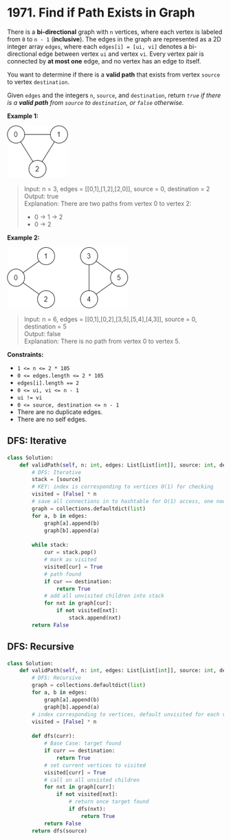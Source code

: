 # 1971. Find if Path Exists in Graph


There is a **bi-directional** graph with `n` vertices, where each vertex is labeled from `0` to `n - 1` (**inclusive**). The edges in the graph are represented as a 2D integer array `edges`, where each `edges[i] = [ui, vi]` denotes a bi-directional edge between vertex `ui` and vertex `vi`. Every vertex pair is connected by **at most one** edge, and no vertex has an edge to itself.

You want to determine if there is a **valid path** that exists from vertex `source` to vertex `destination`.

Given `edges` and the integers `n`, `source`, and `destination`, return *`true` if there is a **valid path** from `source` to `destination`, or `false` otherwise.*

 

**Example 1:**

![img.png](../Images/1971-1.png)

>Input: n = 3, edges = [[0,1],[1,2],[2,0]], source = 0, destination = 2  
Output: true  
Explanation: There are two paths from vertex 0 to vertex 2:  
>- 0 → 1 → 2  
>- 0 → 2  


**Example 2:**

![img_1.png](../Images/1971-2.png)


>Input: n = 6, edges = [[0,1],[0,2],[3,5],[5,4],[4,3]], source = 0, destination = 5  
Output: false  
Explanation: There is no path from vertex 0 to vertex 5.  
 

**Constraints:**

* `1 <= n <= 2 * 105`
* `0 <= edges.length <= 2 * 105`
* `edges[i].length == 2`
* `0 <= ui, vi <= n - 1`
* `ui != vi`
* `0 <= source, destination <= n - 1`
* There are no duplicate edges.
* There are no self edges.


## DFS: Iterative
```python
class Solution:
    def validPath(self, n: int, edges: List[List[int]], source: int, destination: int) -> bool:
        # DFS: Iterative
        stack = [source]
        # KEY: index is corresponding to vertices O(1) for checking
        visited = [False] * n
        # save all connections in to hashtable for O(1) access, one node can have multiple edges
        graph = collections.defaultdict(list)
        for a, b in edges:
            graph[a].append(b)
            graph[b].append(a)

        while stack:
            cur = stack.pop()
            # mark as visited
            visited[cur] = True
            # path found
            if cur == destination:
                return True
            # add all unvisited children into stack
            for nxt in graph[cur]:
                if not visited[nxt]:
                    stack.append(nxt)
        return False
```

## DFS: Recursive
```python
class Solution:
    def validPath(self, n: int, edges: List[List[int]], source: int, destination: int) -> bool:
        # DFS: Recursive
        graph = collections.defaultdict(list)
        for a, b in edges:
            graph[a].append(b)
            graph[b].append(a)
        # index corresponding to vertices, default unvisited for each vertices
        visited = [False] * n

        def dfs(curr):
            # Base Case: target found
            if curr == destination:
                return True
            # set current vertices to visited
            visited[curr] = True
            # call on all unvisted children
            for nxt in graph[curr]:
                if not visited[nxt]:
                    # return once target found
                    if dfs(nxt):
                        return True
            return False
        return dfs(source)
```
